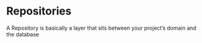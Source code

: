 # Repositories
A Repository is basically a layer that sits between your project’s domain and the database